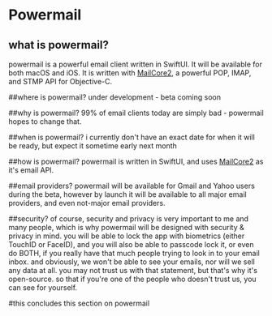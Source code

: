 # Powermail
## what is powermail?
powermail is a powerful email client written in SwiftUI. It will be available for both macOS and iOS. It is written with [MailCore2](https://github.com/MailCore/mailcore2), a powerful POP, IMAP, and STMP API for Objective-C.

##where is powermail?
under development - beta coming soon

##why is powermail?
99% of email clients today are simply bad - powermail hopes to change that.

##when is powermail?
i currently don't have an exact date for when it will be ready, but expect it sometime early next month

##how is powermail?
powermail is written in SwiftUI, and uses [MailCore2](https://github.com/MailCore/mailcore2) as it's email API.

##email providers?
powermail will be available for Gmail and Yahoo users during the beta, however by launch it will be available to all major email providers, and even not-major email providers.

##security?
of course, security and privacy is very important to me and many people, which is why powermail will be designed with security & privacy in mind. you will be able to lock the app with biometrics (either TouchID or FaceID), and you will also be able to passcode lock it, or even do BOTH, if you really have that much people trying to look in to your email inbox. and obviously, we won't be able to see your emails, nor will we sell any data at all. you may not trust us with that statement, but that's why it's open-source. so that if you're one of the people who doesn't trust us, you can see for yourself.

#this concludes this section on powermail
